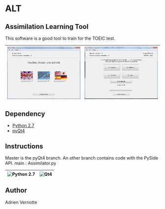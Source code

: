 ALT
===
## Assimilation Learning Tool
This software is a good tool to train for the TOEIC test.

| ![ALT2](https://raw.githubusercontent.com/AdrienVR/ALT/master/alt2.jpg "ALT2") | ![ALT1](https://raw.githubusercontent.com/AdrienVR/ALT/master/alt1.jpg "ALT1") |
|:----:|:----:|

## Dependency

* [Python 2.7](https://www.python.org/download/releases/2.7.8/)
* [pyQt4](http://www.riverbankcomputing.co.uk/software/pyqt/download)

## Instructions

Master is the pyQt4 branch. An other branch contains code with the PySide API.
main : Assimilator.py

| ![Python 2.7](https://www.python.org/static/img/python-logo.png "Python 2.7") | ![Qt4](http://www.fevrierdorian.com/blog/public/logos/Qt_logo002.png "Qt4") |
|:----:|:----:|

## Author

Adrien Vernotte